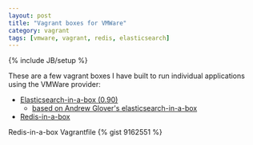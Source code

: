```yaml
---
layout: post
title: "Vagrant boxes for VMWare"
category: vagrant
tags: [vmware, vagrant, redis, elasticsearch]
---
```

{% include JB/setup %}

These are a few vagrant boxes I have built to run individual applications using the VMWare provider:
<!--more-->

  * [Elasticsearch-in-a-box (0.90)](https://www.dropbox.com/s/52rdy1a3xmew0a1/esinabox-vmware.box)
    * [based on Andrew Glover's elasticsearch-in-a-box](https://github.com/aglover/coffer)
  * [Redis-in-a-box](https://www.dropbox.com/s/38r4ygipagzwbjc/redis.box)

Redis-in-a-box Vagrantfile
{% gist 9162551 %}
